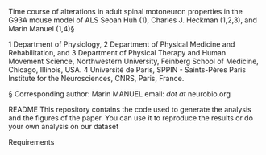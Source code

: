 Time course of alterations in adult spinal motoneuron properties in the G93A mouse model of ALS
Seoan Huh (1), Charles J. Heckman (1,2,3), and Marin Manuel (1,4)§

1 Department of Physiology, 2 Department of Physical Medicine and Rehabilitation, and 3 Department of Physical Therapy and Human Movement Science, Northwestern University, Feinberg School of Medicine, Chicago, Illinois, USA. 4 Université de Paris, SPPIN - Saints-Pères Paris Institute for the Neurosciences, CNRS, Paris, France.

§ Corresponding author: Marin MANUEL email: <firstname> _dot_ <lastname> _at_ neurobio.org

README
This repository contains the code used to generate the analysis and the figures of the paper. You can use it to reproduce the results or do your own analysis on our dataset

Requirements
